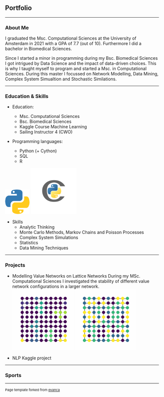 ## Portfolio

---

### About Me

I graduated the Msc. Computational Sciences at the University of Amsterdam in 2021 with a GPA of 7.7 (out of 10). Furthermore I did a bachelor in Biomedical Sciences. 

Since I started a minor in programming during my Bsc. Biomedical Sciences I got intrigued by Data Science and the impact of data-driven choices. This is why I taught myself to program and started a Msc. in Computational Sciences. During this master I focussed on Network Modelling, Data Mining, Complex System Simualtion and Stochastic Similations. 

<!-- <img src="images/dummy_thumbnail.jpg?raw=true"/> -->
---

### Education & Skills
- Education:
  - Msc. Computational Sciences
  - Bsc. Biomedical Sciences
  - Kaggle Course Machine Learning
  - Sailing Instructor 4 (CWO)
 
- Programming languages: 
  - Python (+ Cython)
  - SQL
  - R

<img src="images/pngaaa.com-619282.png" width="80" height="80"/> <img src="images/cython_logo.png" width="150" height="150"/>
  
- Skills
  - Analytic Thinking
  - Monte Carlo Methods, Markov Chains and Poisson Processes
  - Complex System Simulations
  - Statistics
  - Data Mining Techniques

---

### Projects

- Modelling Value Networks on Lattice Networks
During my MSc. Computational Sciences I investigated the stability of different value network configurations in a larger network.
<img src="images/Global.gif" width="200" height="200"/> <img src="images/Local.gif" width="200" height="200"/>
<!-- <img src="https://media.giphy.com/media/vFKqnCdLPNOKc/giphy.gif" width="40" height="40" />  -->


- NLP Kaggle project

---

### Sports

---
<p style="font-size:11px">Page template forked from <a href="https://github.com/evanca/quick-portfolio">evanca</a></p>
<!-- Remove above link if you don't want to attibute -->
